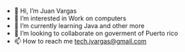 - 👋 Hi, I’m Juan Vargas
- 👀 I’m interested in Work on computers
- 🌱 I’m currently learning Java and other more
- 💞️ I’m looking to collaborate on goverment of Puerto rico
- 📫 How to reach me tech.jvargas@gmail.com

<!---
Jvargas0705/Jvargas0705 is a ✨ special ✨ repository because its `README.md` (this file) appears on your GitHub profile.
You can click the Preview link to take a look at your changes.
--->
